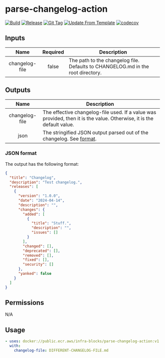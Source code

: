 # parse-changelog-action
[![Build](https://github.com/infra-blocks/parse-changelog-action/actions/workflows/build.yml/badge.svg)](https://github.com/infra-blocks/parse-changelog-action/actions/workflows/build.yml)
[![Release](https://github.com/infra-blocks/parse-changelog-action/actions/workflows/release.yml/badge.svg)](https://github.com/infra-blocks/parse-changelog-action/actions/workflows/release.yml)
[![Git Tag](https://github.com/infra-blocks/parse-changelog-action/actions/workflows/git-tag.yml/badge.svg)](https://github.com/infra-blocks/parse-changelog-action/actions/workflows/git-tag.yml)
[![Update From Template](https://github.com/infra-blocks/parse-changelog-action/actions/workflows/update-from-template.yml/badge.svg)](https://github.com/infra-blocks/parse-changelog-action/actions/workflows/update-from-template.yml)
[![codecov](https://codecov.io/gh/infra-blocks/parse-changelog-action/graph/badge.svg?token=RAGCCY76MI)](https://codecov.io/gh/infra-blocks/parse-changelog-action)

## Inputs

|      Name      | Required | Description                                                                     |
|:--------------:|:--------:|---------------------------------------------------------------------------------|
| changelog-file |  false   | The path to the changelog file. Defaults to CHANGELOG.md in the root directory. |

## Outputs

|      Name      | Description                                                                                                           |
|:--------------:|-----------------------------------------------------------------------------------------------------------------------|
| changelog-file | The effective changelog-file used. If a value was provided, then it is the value. Otherwise, it is the default value. |
|      json      | The stringified JSON output parsed out of the changelog. See [format](#json-format).                                  |

### JSON format

The output has the following format:
```json
{
  "title": "Changelog",
  "description": "Test changelog.",
  "releases": [
    {
      "version": "1.0.0",
      "date": "2024-04-14",
      "description": "",
      "changes": {
        "added": [
          {
            "title": "Stuff.",
            "description": "",
            "issues": []
          }
        ],
        "changed": [],
        "deprecated": [],
        "removed": [],
        "fixed": [],
        "security": []
      },
      "yanked": false
    }
  ]
}
```

## Permissions

N/A

## Usage

```yaml
- uses: docker://public.ecr.aws/infra-blocks/parse-changelog-action:v1
  with:
    changelog-file: DIFFERENT-CHANGELOG-FILE.md
```
